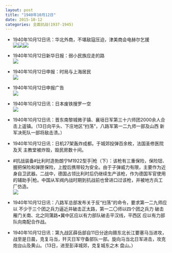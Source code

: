```yaml
---
layout: post
title: "1940年10月12日"
date: 2015-10-12
categories: 全面抗战(1937-1945)
---
```


<meta name="referrer" content="no-referrer" />

- 1940年10月12日讯：华北外商，不堪敌寇压迫，津美商会电赫尔乞援 <br/><img src="https://ww3.sinaimg.cn/large/aca367d8jw1ewyr83tydpj20cn05yaaq.jpg" /><img src="https://ww4.sinaimg.cn/large/aca367d8jw1ewyr83xt0fj201l05r0sr.jpg" /><img src="https://ww4.sinaimg.cn/large/aca367d8jw1ewyr84basyj209q05v74q.jpg" />

- 1940年10月12日新华日报：弱小民族应走的路 <br/><img src="https://ww3.sinaimg.cn/large/aca367d8jw1ewyphqtw2mj211y0h0442.jpg" />

- 1940年10月12日申报：时局与上海居民 <br/><img src="https://ww1.sinaimg.cn/large/aca367d8jw1ewynr9v1vwj20na0y07mj.jpg" />

- 1940年10月12日申报广告 <br/><img src="https://ww2.sinaimg.cn/large/aca367d8jw1ewym0p740cj209y0gm0uf.jpg" />

- 1940年10月12日讯：日本废铁搜罗一空 <br/><img src="https://ww4.sinaimg.cn/large/aca367d8jw1ewygtjtxa9j20bd06xgmr.jpg" />

- 1940年10月12日讯：晋东南黎城微子镇、襄垣日军第三十六师团2000余人合击上遥镇。（13日向平头、下庄地区“扫荡”，八路军第一二九师一部及山西 新军决死队一部将敌击溃。） 

- 1940年10月12日讯：日机27架轰炸成都。于城郊投弹百余枚，法国圣修医院及天 主教堂被炸毁，毁民房数十间。 

- #抗战装备#比利时造勃朗宁M1922型手|枪（下）：该枪有三重保险，保险钮、握把保险和弹匣保险，上膛后携带较为安全。由于子弹威力有限，主要作为近身自卫武器。二战中，德国占领比利时后仍继续生产该枪，作为德国军官使用的辅助手|枪。中国从军阀内战时期到抗战前也曾进口过该枪，并被地方兵工厂仿造。 <br/><img src="https://ww3.sinaimg.cn/large/aca367d8jw1ewy4e3it54j20j916fwny.jpg" />

- 1940年10月12日讯：八路军总部发布关于反“扫荡”的命令，要求第一二九师应以 不少于三个团之兵力逼近并破击正太路，第一二〇师以四个团之兵力 破击雁门关南、北之同蒲路•冀中区应以有力部队破击平汉线，平西区 应以有力部队向南配合作战。 

- 1940年10月12日讯：第九战区薛岳部自11日分途向赣东北长江要塞马当进攻，战至是日晨，克复马当，歼灭日军守备部队一部。旋向马当北日军进击，攻克炮台山及黄山。（13日，进至彭泽城郊，克复城东之木 盘山。）  

